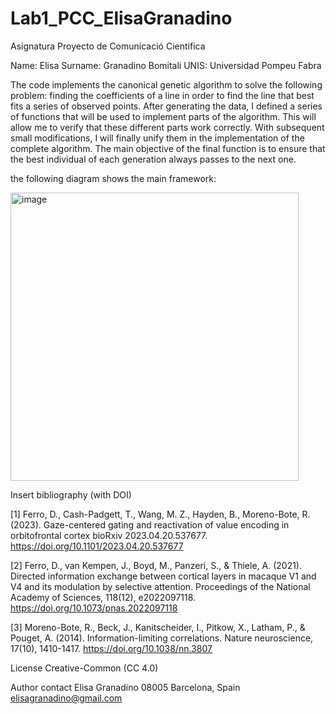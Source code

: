 # Lab1_PCC_ElisaGranadino
Asignatura Proyecto de Comunicació Cientifica

Name: Elisa Surname: Granadino Bomitali UNIS: Universidad Pompeu Fabra

The code implements the canonical genetic algorithm to solve the following problem: finding the coefficients of a line in order to find the line that best fits a series of observed points. After generating the data, I defined a series of functions that will be used to implement parts of the algorithm. This will allow me to verify that these different parts work correctly. With subsequent small modifications, I will finally unify them in the implementation of the complete algorithm. The main objective of the final function is to ensure that the best individual of each generation always passes to the next one. 


the following diagram  shows the main framework:

<img width="461" alt="image" src="https://github.com/elisagranadino/Lab1_PCC_ElisaGranadino/assets/132360096/b62e847d-bfa2-4e19-97c5-781868444fc0">


Insert bibliography (with DOI)

[1] Ferro, D., Cash-Padgett, T., Wang, M. Z., Hayden, B., Moreno-Bote, R. (2023). Gaze-centered gating and reactivation of value encoding in orbitofrontal cortex bioRxiv 2023.04.20.537677. https://doi.org/10.1101/2023.04.20.537677

[2] Ferro, D., van Kempen, J., Boyd, M., Panzeri, S., & Thiele, A. (2021). Directed information exchange between cortical layers in macaque V1 and V4 and its modulation by selective attention. Proceedings of the National Academy of Sciences, 118(12), e2022097118. https://doi.org/10.1073/pnas.2022097118

[3] Moreno-Bote, R., Beck, J., Kanitscheider, I., Pitkow, X., Latham, P., & Pouget, A. (2014). Information-limiting correlations. Nature neuroscience, 17(10), 1410-1417. https://doi.org/10.1038/nn.3807

License Creative-Common (CC 4.0)

Author contact
Elisa Granadino
08005 Barcelona, Spain
elisagranadino@gmail.com
